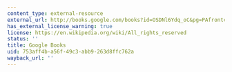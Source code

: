 ```yaml
---
content_type: external-resource
external_url: http://books.google.com/books?id=OSDNl6Ydq_oC&pg=PAfrontcover
has_external_license_warning: true
license: https://en.wikipedia.org/wiki/All_rights_reserved
status: ''
title: Google Books
uid: 753aff4b-a56f-49c3-abb9-263d8ffc762a
wayback_url: ''
---
```

